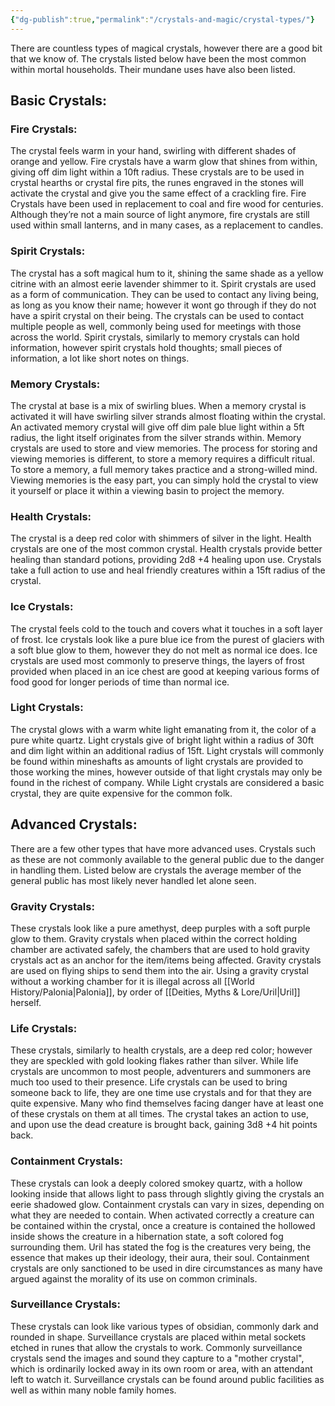 ```yaml
---
{"dg-publish":true,"permalink":"/crystals-and-magic/crystal-types/"}
---
```



There are countless types of magical crystals, however there are a good bit that we know of. The crystals listed below have been the most common within mortal households. Their mundane uses have also been listed.


## Basic Crystals:

### Fire Crystals:

The crystal feels warm in your hand, swirling with different shades of orange and yellow. Fire crystals have a warm glow that shines from within, giving off dim light within a 10ft radius. These crystals are to be used in crystal hearths or crystal fire pits, the runes engraved in the stones will activate the crystal and give you the same effect of a crackling fire. Fire Crystals have been used in replacement to coal and fire wood for centuries. Although they’re not a main source of light anymore, fire crystals are still used within small lanterns, and in many cases, as a replacement to candles.

### Spirit Crystals:

The crystal has a soft magical hum to it, shining the same shade as a yellow citrine with an almost eerie lavender shimmer to it. Spirit crystals are used as a form of communication. They can be used to contact any living being, as long as you know their name; however it wont go through if they do not have a spirit crystal on their being. The crystals can be used to contact multiple people as well, commonly being used for meetings with those across the world. Spirit crystals, similarly to memory crystals can hold information, however spirit crystals hold thoughts; small pieces of information, a lot like short notes on things.

### Memory Crystals:

The crystal at base is a mix of swirling blues. When a memory crystal is activated it will have swirling silver strands almost floating within the crystal. An activated memory crystal will give off dim pale blue light within a 5ft radius, the light itself originates from the silver strands within. Memory crystals are used to store and view memories. The process for storing and viewing memories is different, to store a memory requires a difficult ritual. To store a memory, a full memory takes practice and a strong-willed mind. Viewing memories is the easy part, you can simply hold the crystal to view it yourself or place it within a viewing basin to project the memory.

### Health Crystals:

The crystal is a deep red color with shimmers of silver in the light. Health crystals are one of the most common crystal. Health crystals provide better healing than standard potions, providing 2d8 +4 healing upon use. Crystals take a full action to use and heal friendly creatures within a 15ft radius of the crystal. 

### Ice Crystals:

The crystal feels cold to the touch and covers what it touches in a soft layer of frost. Ice crystals look like a pure blue ice from the purest of glaciers with a soft blue glow to them, however they do not melt as normal ice does. Ice crystals are used most commonly to preserve things, the layers of frost provided when placed in an ice chest are good at keeping various forms of food good for longer periods of time than normal ice.

### Light Crystals:

The crystal glows with a warm white light emanating from it, the color of a pure white quartz. Light crystals give of bright light within a radius of 30ft and dim light within an additional radius of 15ft. Light crystals will commonly be found within mineshafts as amounts of light crystals are provided to those working the mines, however outside of that light crystals may only be found in the richest of company. While Light crystals are considered a basic crystal, they are quite expensive for the common folk.

## Advanced Crystals:

There are a few other types that have more advanced uses. Crystals such as these are not commonly available to the general public due to the danger in handling them. Listed below are crystals the average member of the general public has most likely never handled let alone seen.


### Gravity Crystals:

These crystals look like a pure amethyst, deep purples with a soft purple glow to them. Gravity crystals when placed within the correct holding chamber are activated safely, the chambers that are used to hold gravity crystals act as an anchor for the item/items being affected. Gravity crystals are used on flying ships to send them into the air. Using a gravity crystal without a working chamber for it is illegal across all [[World History/Palonia\|Palonia]], by order of [[Deities, Myths & Lore/Uril\|Uril]] herself. 

### Life Crystals:

These crystals, similarly to health crystals, are a deep red color; however they are speckled with gold looking flakes rather than silver. While life crystals are uncommon to most people, adventurers and summoners are much too used to their presence. Life crystals can be used to bring someone back to life, they are one time use crystals and for that they are quite expensive. Many who find themselves facing danger have at least one of these crystals on them at all times. The crystal takes an action to use, and upon use the dead creature is brought back, gaining 3d8 +4 hit points back.

### Containment Crystals:

These crystals can look a deeply colored smokey quartz, with a hollow looking inside that allows light to pass through slightly giving the crystals an eerie shadowed glow. Containment crystals can vary in sizes, depending on what they are needed to contain. When activated correctly a creature can be contained within the crystal, once a creature is contained the hollowed inside shows the creature in a hibernation state, a soft colored fog surrounding them. Uril has stated the fog is the creatures very being, the essence that makes up their ideology, their aura, their soul. Containment crystals are only sanctioned to be used in dire circumstances as many have argued against the morality of its use on common criminals.
  
### Surveillance Crystals:

These crystals can look like various types of obsidian, commonly dark and rounded in shape. Surveillance crystals are placed within metal sockets etched in runes that allow the crystals to work. Commonly surveillance crystals send the images and sound they capture to a "mother crystal", which is ordinarily locked away in its own room or area, with an attendant left to watch it. Surveillance crystals can be found around public facilities as well as within many noble family homes.
